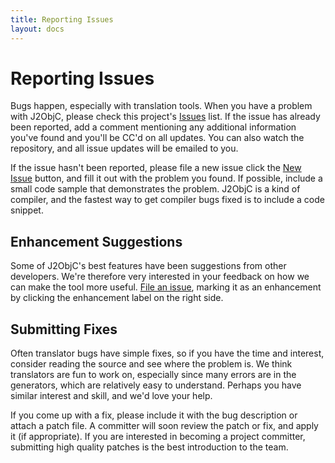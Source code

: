 ```yaml
---
title: Reporting Issues
layout: docs
---
```


# Reporting Issues

Bugs happen, especially with translation tools.  When you have a problem with J2ObjC, please check this project's [Issues](https://github.com/google/j2objc/issues) list.  If the issue has already been reported, add a comment mentioning any additional information you've found and you'll be CC'd on all updates. You can also watch the repository, and all issue updates will be emailed to you.

If the issue hasn't been reported, please file a new issue click the [New Issue](https://github.com/google/j2objc/issues/new) button, and fill it out with the problem you found. If possible, include a small code sample that demonstrates the problem.  J2ObjC is a kind of compiler, and the fastest way to get compiler bugs fixed is to include a code snippet.

## Enhancement Suggestions

Some of J2ObjC's best features have been suggestions from other developers.  We're therefore very interested in your feedback on how we can make the tool more useful. [File an issue](https://github.com/google/j2objc/issues/new), marking it as an enhancement by clicking the enhancement label on the right side.

## Submitting Fixes

Often translator bugs have simple fixes, so if you have the time and interest, consider reading the source and see where the problem is.  We think translators are fun to work on, especially since many errors are in the generators, which are relatively easy to understand.  Perhaps you have similar interest and skill, and we'd love your help.

If you come up with a fix, please include it with the bug description or attach a patch file.  A committer will soon review the patch or fix, and apply it (if appropriate).  If you are interested in becoming a project committer, submitting high quality patches is the best introduction to the team.
